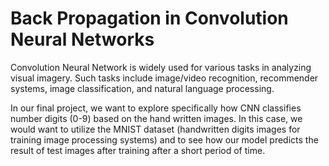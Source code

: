 # Back Propagation in Convolution Neural Networks

Convolution Neural Network is widely used for various tasks in analyzing visual imagery. Such tasks include image/video recognition, recommender systems, image classification, and natural language processing.

In our final project, we want to explore specifically how CNN classifies number digits (0-9) based on the hand written images. In this case, we would want to utilize the MNIST dataset (handwritten digits images for training image processing systems) and to see how our model predicts the result of test images after training after a short period of time.

